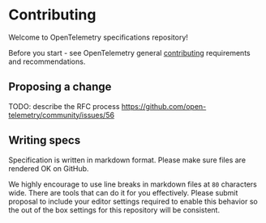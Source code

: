 # Contributing

Welcome to OpenTelemetry specifications repository!

Before you start - see OpenTelemetry general
[contributing](https://github.com/open-telemetry/community/blob/master/CONTRIBUTING.md)
requirements and recommendations.

## Proposing a change

TODO: describe the RFC process https://github.com/open-telemetry/community/issues/56

## Writing specs

Specification is written in markdown format. Please make sure files are rendered
OK on GitHub.

We highly encourage to use line breaks in markdown files at `80` characters
wide. There are tools that can do it for you effectively. Please submit proposal
to include your editor settings required to enable this behavior so the out of
the box settings for this repository will be consistent.